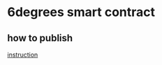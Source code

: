 # 6degrees smart contract

## how to publish

[instruction](https://medium.com/@ultrasoundchad/smart-contracts-on-the-sui-blockchain-2e4608028bf7)
